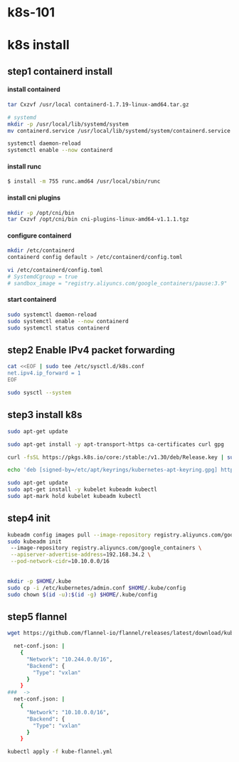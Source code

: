 # k8s-101


# k8s install

## step1 containerd install

#### install containerd

~~~bash
tar Cxzvf /usr/local containerd-1.7.19-linux-amd64.tar.gz

# systemd
mkdir -p /usr/local/lib/systemd/system
mv containerd.service /usr/local/lib/systemd/system/containerd.service

systemctl daemon-reload
systemctl enable --now containerd
~~~

#### install runc

~~~ bash
$ install -m 755 runc.amd64 /usr/local/sbin/runc
~~~

#### install cni plugins

~~~ bash
mkdir -p /opt/cni/bin
tar Cxzvf /opt/cni/bin cni-plugins-linux-amd64-v1.1.1.tgz
~~~

#### configure containerd

~~~ bash
mkdir /etc/containerd
containerd config default > /etc/containerd/config.toml

vi /etc/containerd/config.toml
# SystemdCgroup = true
# sandbox_image = "registry.aliyuncs.com/google_containers/pause:3.9"
~~~

#### start containerd

~~~ bash
sudo systemctl daemon-reload
sudo systemctl enable --now containerd
sudo systemctl status containerd
~~~

## step2 Enable IPv4 packet forwarding

~~~ bash
cat <<EOF | sudo tee /etc/sysctl.d/k8s.conf
net.ipv4.ip_forward = 1
EOF

sudo sysctl --system
~~~

## step3 install k8s

~~~ bash
sudo apt-get update

sudo apt-get install -y apt-transport-https ca-certificates curl gpg

curl -fsSL https://pkgs.k8s.io/core:/stable:/v1.30/deb/Release.key | sudo gpg --dearmor -o /etc/apt/keyrings/kubernetes-apt-keyring.gpg

echo 'deb [signed-by=/etc/apt/keyrings/kubernetes-apt-keyring.gpg] https://pkgs.k8s.io/core:/stable:/v1.30/deb/ /' | sudo tee /etc/apt/sources.list.d/kubernetes.list

sudo apt-get update
sudo apt-get install -y kubelet kubeadm kubectl
sudo apt-mark hold kubelet kubeadm kubectl
~~~

## step4 init

~~~ bash
kubeadm config images pull --image-repository registry.aliyuncs.com/google_containers
sudo kubeadm init  
 --image-repository registry.aliyuncs.com/google_containers \
 --apiserver-advertise-address=192.168.34.2 \
 --pod-network-cidr=10.10.0.0/16
 
 
mkdir -p $HOME/.kube
sudo cp -i /etc/kubernetes/admin.conf $HOME/.kube/config
sudo chown $(id -u):$(id -g) $HOME/.kube/config
~~~

## step5 flannel

~~~ bash
wget https://github.com/flannel-io/flannel/releases/latest/download/kube-flannel.yml
~~~

~~~ bash
  net-conf.json: |
    {
      "Network": "10.244.0.0/16",
      "Backend": {
        "Type": "vxlan"
      }
    }
###  ->
  net-conf.json: |
    {
      "Network": "10.10.0.0/16",
      "Backend": {
        "Type": "vxlan"
      }
    }
~~~

~~~ bash
kubectl apply -f kube-flannel.yml 
~~~

